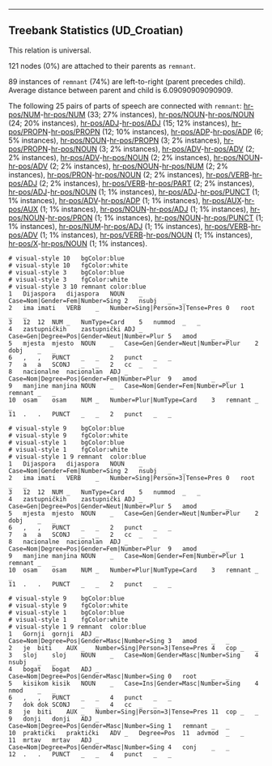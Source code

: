 

--------------------------------------------------------------------------------

## Treebank Statistics (UD_Croatian)

This relation is universal.

121 nodes (0%) are attached to their parents as `remnant`.

89 instances of `remnant` (74%) are left-to-right (parent precedes child).
Average distance between parent and child is 6.09090909090909.

The following 25 pairs of parts of speech are connected with `remnant`: [hr-pos/NUM]()-[hr-pos/NUM]() (33; 27% instances), [hr-pos/NOUN]()-[hr-pos/NOUN]() (24; 20% instances), [hr-pos/ADJ]()-[hr-pos/ADJ]() (15; 12% instances), [hr-pos/PROPN]()-[hr-pos/PROPN]() (12; 10% instances), [hr-pos/ADP]()-[hr-pos/ADP]() (6; 5% instances), [hr-pos/NOUN]()-[hr-pos/PROPN]() (3; 2% instances), [hr-pos/PROPN]()-[hr-pos/NOUN]() (3; 2% instances), [hr-pos/ADV]()-[hr-pos/ADV]() (2; 2% instances), [hr-pos/ADV]()-[hr-pos/NOUN]() (2; 2% instances), [hr-pos/NOUN]()-[hr-pos/ADV]() (2; 2% instances), [hr-pos/NOUN]()-[hr-pos/NUM]() (2; 2% instances), [hr-pos/PRON]()-[hr-pos/NOUN]() (2; 2% instances), [hr-pos/VERB]()-[hr-pos/ADJ]() (2; 2% instances), [hr-pos/VERB]()-[hr-pos/PART]() (2; 2% instances), [hr-pos/ADJ]()-[hr-pos/NOUN]() (1; 1% instances), [hr-pos/ADJ]()-[hr-pos/PUNCT]() (1; 1% instances), [hr-pos/ADV]()-[hr-pos/ADP]() (1; 1% instances), [hr-pos/AUX]()-[hr-pos/AUX]() (1; 1% instances), [hr-pos/NOUN]()-[hr-pos/ADJ]() (1; 1% instances), [hr-pos/NOUN]()-[hr-pos/PRON]() (1; 1% instances), [hr-pos/NOUN]()-[hr-pos/PUNCT]() (1; 1% instances), [hr-pos/NUM]()-[hr-pos/ADJ]() (1; 1% instances), [hr-pos/VERB]()-[hr-pos/ADV]() (1; 1% instances), [hr-pos/VERB]()-[hr-pos/NOUN]() (1; 1% instances), [hr-pos/X]()-[hr-pos/NOUN]() (1; 1% instances).


~~~ conllu
# visual-style 10	bgColor:blue
# visual-style 10	fgColor:white
# visual-style 3	bgColor:blue
# visual-style 3	fgColor:white
# visual-style 3 10 remnant	color:blue
1	Dijaspora	dijaspora	NOUN	_	Case=Nom|Gender=Fem|Number=Sing	2	nsubj	_	_
2	ima	imati	VERB	_	Number=Sing|Person=3|Tense=Pres	0	root	_	_
3	12	12	NUM	_	NumType=Card	5	nummod	_	_
4	zastupničkih	zastupnički	ADJ	_	Case=Gen|Degree=Pos|Gender=Neut|Number=Plur	5	amod	_	_
5	mjesta	mjesto	NOUN	_	Case=Gen|Gender=Neut|Number=Plur	2	dobj	_	_
6	,	,	PUNCT	_	_	2	punct	_	_
7	a	a	SCONJ	_	_	2	cc	_	_
8	nacionalne	nacionalan	ADJ	_	Case=Nom|Degree=Pos|Gender=Fem|Number=Plur	9	amod	_	_
9	manjine	manjina	NOUN	_	Case=Nom|Gender=Fem|Number=Plur	1	remnant	_	_
10	osam	osam	NUM	_	Number=Plur|NumType=Card	3	remnant	_	_
11	.	.	PUNCT	_	_	2	punct	_	_

~~~


~~~ conllu
# visual-style 9	bgColor:blue
# visual-style 9	fgColor:white
# visual-style 1	bgColor:blue
# visual-style 1	fgColor:white
# visual-style 1 9 remnant	color:blue
1	Dijaspora	dijaspora	NOUN	_	Case=Nom|Gender=Fem|Number=Sing	2	nsubj	_	_
2	ima	imati	VERB	_	Number=Sing|Person=3|Tense=Pres	0	root	_	_
3	12	12	NUM	_	NumType=Card	5	nummod	_	_
4	zastupničkih	zastupnički	ADJ	_	Case=Gen|Degree=Pos|Gender=Neut|Number=Plur	5	amod	_	_
5	mjesta	mjesto	NOUN	_	Case=Gen|Gender=Neut|Number=Plur	2	dobj	_	_
6	,	,	PUNCT	_	_	2	punct	_	_
7	a	a	SCONJ	_	_	2	cc	_	_
8	nacionalne	nacionalan	ADJ	_	Case=Nom|Degree=Pos|Gender=Fem|Number=Plur	9	amod	_	_
9	manjine	manjina	NOUN	_	Case=Nom|Gender=Fem|Number=Plur	1	remnant	_	_
10	osam	osam	NUM	_	Number=Plur|NumType=Card	3	remnant	_	_
11	.	.	PUNCT	_	_	2	punct	_	_

~~~


~~~ conllu
# visual-style 9	bgColor:blue
# visual-style 9	fgColor:white
# visual-style 1	bgColor:blue
# visual-style 1	fgColor:white
# visual-style 1 9 remnant	color:blue
1	Gornji	gornji	ADJ	_	Case=Nom|Degree=Pos|Gender=Masc|Number=Sing	3	amod	_	_
2	je	biti	AUX	_	Number=Sing|Person=3|Tense=Pres	4	cop	_	_
3	sloj	sloj	NOUN	_	Case=Nom|Gender=Masc|Number=Sing	4	nsubj	_	_
4	bogat	bogat	ADJ	_	Case=Nom|Degree=Pos|Gender=Masc|Number=Sing	0	root	_	_
5	kisikom	kisik	NOUN	_	Case=Ins|Gender=Masc|Number=Sing	4	nmod	_	_
6	,	,	PUNCT	_	_	4	punct	_	_
7	dok	dok	SCONJ	_	_	4	cc	_	_
8	je	biti	AUX	_	Number=Sing|Person=3|Tense=Pres	11	cop	_	_
9	donji	donji	ADJ	_	Case=Nom|Degree=Pos|Gender=Masc|Number=Sing	1	remnant	_	_
10	praktički	praktički	ADV	_	Degree=Pos	11	advmod	_	_
11	mrtav	mrtav	ADJ	_	Case=Nom|Degree=Pos|Gender=Masc|Number=Sing	4	conj	_	_
12	.	.	PUNCT	_	_	4	punct	_	_

~~~


